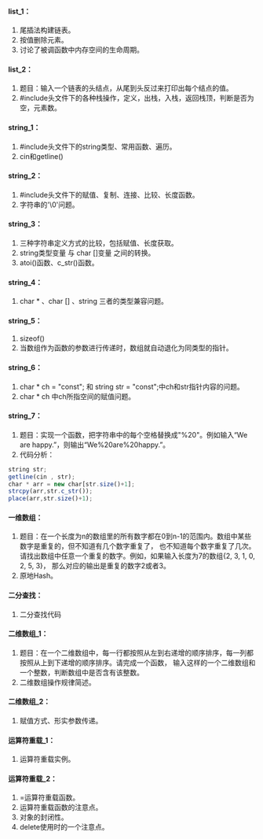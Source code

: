 #### list_1：
1. 尾插法构建链表。
2. 按值删除元素。
3. 讨论了被调函数中内存空间的生命周期。

#### list_2：
1. 题目：输入一个链表的头结点，从尾到头反过来打印出每个结点的值。
2. #include<stack>头文件下的各种栈操作，定义，出栈，入栈，返回栈顶，判断是否为空，元素数。

#### string_1：
1. #include<string>头文件下的string类型、常用函数、遍历。
2. cin和getline()

#### string_2：
1. #include<cstring>头文件下的赋值、复制、连接、比较、长度函数。
2. 字符串的'\0'问题。

#### string_3：
1. 三种字符串定义方式的比较，包括赋值、长度获取。
2. string类型变量 与 char []变量 之间的转换。
3. atoi()函数、c_str()函数。

#### string_4：
1. char * 、char [] 、string 三者的类型兼容问题。

#### string_5：
1. sizeof()
2. 当数组作为函数的参数进行传递时，数组就自动退化为同类型的指针。

#### string_6：
1. char * ch = "const"; 和 string str = "const";中ch和str指针内容的问题。
2. char * ch 中ch所指空间的赋值问题。

#### string_7：
1. 题目：实现一个函数，把字符串中的每个空格替换成"%20"。例如输入“We are happy.”，则输出“We%20are%20happy.”。
2. 代码分析：
```javascript
string str;
getline(cin , str);
char * arr = new char[str.size()+1];
strcpy(arr,str.c_str());
place(arr,str.size()+1);
```

#### 一维数组：
1. 题目：在一个长度为n的数组里的所有数字都在0到n-1的范围内。数组中某些数字是重复的，但不知道有几个数字重复了，
也不知道每个数字重复了几次。请找出数组中任意一个重复的数字。例如，如果输入长度为7的数组{2, 3, 1, 0, 2, 5, 3}，
那么对应的输出是重复的数字2或者3。
2. 原地Hash。

#### 二分查找：
1. 二分查找代码

#### 二维数组_1：
1. 题目：在一个二维数组中，每一行都按照从左到右递增的顺序排序，每一列都按照从上到下递增的顺序排序。请完成一个函数，
输入这样的一个二维数组和一个整数，判断数组中是否含有该整数。
2. 二维数组操作规律简述。

#### 二维数组_2：
1. 赋值方式、形实参数传递。

#### 运算符重载_1：
1. 运算符重载实例。

#### 运算符重载_2：
1. =运算符重载函数。
2. 运算符重载函数的注意点。
3. 对象的封闭性。
4. delete使用时的一个注意点。
